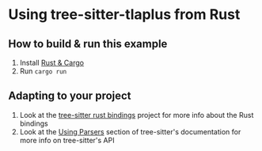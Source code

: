 # Using tree-sitter-tlaplus from Rust

## How to build & run this example

1. Install [Rust & Cargo](https://doc.rust-lang.org/cargo/getting-started/installation.html)
1. Run `cargo run`

## Adapting to your project

1. Look at the [tree-sitter rust bindings](https://github.com/tree-sitter/tree-sitter/blob/master/lib/binding_rust/README.md) project for more info about the Rust bindings
1. Look at the [Using Parsers](https://tree-sitter.github.io/tree-sitter/using-parsers) section of tree-sitter's documentation for more info on tree-sitter's API
